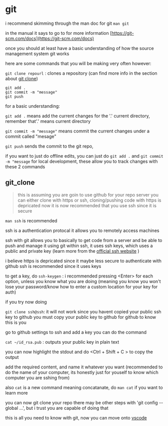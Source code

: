 # git

i recommend skimming through the man doc for git
`man git`

in the manual it says to go to for more information
[https://git-scm.com/docs](https://git-scm.com/docs)

once you should at least have a basic understanding of how the source management system git works

here are some commands that you will be making very often however:

`git clone repourl` : clones a repository (can find more info in the section about [git clone](#git_clone))

```
git add .
git commit -m "message"
git push
```
for a basic understanding:

`git add .` means add the current changes for the '.' current directory, remember that'.' means current directory

`git commit -m "message"` means commit the current changes under a commit called "mesage"

`git push` sends the commit to the git repo,

if you want to just do offline edits, you can just do `git add .` and `git commit -m "message`
for local development, these allow you to track changes with these 2 commands

## git_clone
> this is assuming you are goin to use github for your repo server
you can either clone with https or ssh, cloning/pushing code with https is depricated now
it is now recommended that you use ssh since it is secure

`man ssh` is recommended

ssh is a authentication protocal 
it allows you to remotely access machines 

ssh with git allows you to basically to get code from a server and be able to push and manage it using git
within ssh, it uses ssh keys, which uses a public and private key (learn more from the [official ssh website](https://www.ssh.com/academy/cryptography/private-and-public-keys) )

i believe https is depricated since it maybe less secure to authenticate with github
ssh is recommended since it uses keys

to get a key, do
`ssh-keygen` : i recommended pressing \<Enter\> for each option, unless you know what you are doing (meaning
you know you won't lose your password/know how to enter a custom location for your key for auth)

if you try now doing

`git clone ssh@ssh`: it will not work since you havent copied your public ssh key to github
you must copy your public key to github for github to know this is you

go to github settings to ssh and add a key
you can do the command

`cat ~/id_rsa.pub` : outputs your public key in plain text

you can now highlight the stdout and do \<Ctrl + Shift + C \> to copy the output

add the required content, and name it whatever you want (recommended to do the name of your computer, its 
honestly just for youself to know which computer you are sshing from)

also `cat` is a new command meaning concatanate, do `man cat` if you want to learn more

you can now git clone your repo
there may be other steps with 'git config --global ...', but i trust you are capable of doing that

this is all you need to know with git, now you can move onto [vscode](vscode.md)

